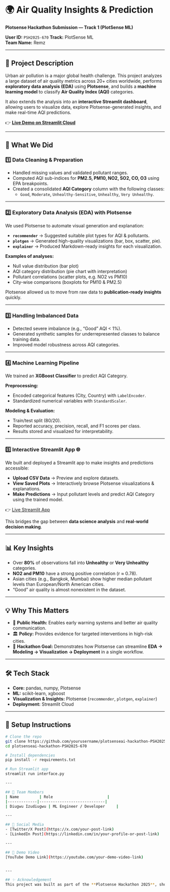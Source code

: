 # 🌍 Air Quality Insights & Prediction  
**Plotsense Hackathon Submission — Track 1 (PlotSense ML)**  

**User ID:** `PSH2025-670`
**Track:** PlotSense ML  
**Team Name:** Remz  

---

## 📌 Project Description  

Urban air pollution is a major global health challenge. This project analyzes a large dataset of air quality metrics across 20+ cities worldwide, performs **exploratory data analysis (EDA)** using **Plotsense**, and builds a **machine learning model** to classify **Air Quality Index (AQI)** categories.  

It also extends the analysis into an **interactive Streamlit dashboard**, allowing users to visualize data, explore Plotsense-generated insights, and make real-time AQI predictions.

👉 [**Live Demo on Streamlit Cloud**](https://plotsense-app-seb2b5repevpalepalvbye.streamlit.app/)  

---

## 🚀 What We Did  

### 1️⃣ Data Cleaning & Preparation  
- Handled missing values and validated pollutant ranges.  
- Computed AQI sub-indices for **PM2.5, PM10, NO2, SO2, CO, O3** using EPA breakpoints.  
- Created a consolidated **AQI Category** column with the following classes:  
  - `Good`, `Moderate`, `Unhealthy-Sensitive`, `Unhealthy`, `Very Unhealthy`.  

---

### 2️⃣ Exploratory Data Analysis (EDA) with Plotsense  
We used Plotsense to automate visual generation and explanation:  
- **`recommender`** → Suggested suitable plot types for AQI & pollutants.  
- **`plotgen`** → Generated high-quality visualizations (bar, box, scatter, pie).  
- **`explainer`** → Produced Markdown-ready insights for each visualization.  

**Examples of analyses:**  
- Null value distribution (bar plot)  
- AQI category distribution (pie chart with interpretation)  
- Pollutant correlations (scatter plots, e.g. NO2 vs PM10)  
- City-wise comparisons (boxplots for PM10 & PM2.5)  

Plotsense allowed us to move from raw data to **publication-ready insights** quickly.

---

### 3️⃣ Handling Imbalanced Data  
- Detected severe imbalance (e.g., “Good” AQI < 1%).  
- Generated synthetic samples for underrepresented classes to balance training data.  
- Improved model robustness across AQI categories.

---

### 4️⃣ Machine Learning Pipeline  
We trained an **XGBoost Classifier** to predict AQI Category.  

**Preprocessing:**  
- Encoded categorical features (City, Country) with `LabelEncoder`.  
- Standardized numerical variables with `StandardScaler`.  

**Modeling & Evaluation:**  
- Train/test split (80/20).  
- Reported accuracy, precision, recall, and F1 scores per class.  
- Results stored and visualized for interpretability.

---

### 5️⃣ Interactive Streamlit App 🌐  
We built and deployed a Streamlit app to make insights and predictions accessible:  

- **Upload CSV Data** → Preview and explore datasets.  
- **View Saved Plots** → Interactively browse Plotsense visualizations & explanations.  
- **Make Predictions** → Input pollutant levels and predict AQI Category using the trained model.  

👉 [Live Streamlit App](https://plotsense-app-seb2b5repevpalepalvbye.streamlit.app/)

This bridges the gap between **data science analysis** and **real-world decision making**.

---

## 📊 Key Insights  
- Over **80%** of observations fall into **Unhealthy** or **Very Unhealthy** categories.  
- **NO2 and PM10** have a strong positive correlation (r ≈ 0.78).  
- Asian cities (e.g., Bangkok, Mumbai) show higher median pollutant levels than European/North American cities.  
- “Good” air quality is almost nonexistent in the dataset.  

---

## 💡 Why This Matters  
- 🏥 **Public Health:** Enables early warning systems and better air quality communication.  
- 🏛 **Policy:** Provides evidence for targeted interventions in high-risk cities.  
- 🧠 **Hackathon Goal:** Demonstrates how Plotsense can streamline **EDA → Modeling → Visualization → Deployment** in a single workflow.

---

## 🛠 Tech Stack  
- **Core:** pandas, numpy, Plotsense
- **ML:** scikit-learn, xgboost  
- **Visualization & Insights:** Plotsense (`recommender`, `plotgen`, `explainer`)  
- **Deployment:** Streamlit Cloud

---

## 📝 Setup Instructions  

```bash
# Clone the repo
git clone https://github.com/yourusername/plotsenseai-hackathon-PSH2025-670.git
cd plotsenseai-hackathon-PSH2025-670

# Install dependencies
pip install -r requirements.txt

# Run Streamlit app
streamlit run interface.py

---

## 👥 Team Members  
| Name         | Role                        |
|-------------|-----------------------------|
| Diugwu Izudiugwu | ML Engineer / Developer     |

---

## 🔗 Social Media  
- [Twitter/X Post](https://x.com/your-post-link)  
- [LinkedIn Post](https://linkedin.com/in/your-profile-or-post-link)  

---

## 🎥 Demo Video  
[YouTube Demo Link](https://youtube.com/your-demo-video-link)  


---

## ✨ Acknowledgement  
This project was built as part of the **Plotsense Hackathon 2025**, showcasing how Plotsense accelerates **EDA, visualization, storytelling, and app deployment** in real-world data science workflows.


